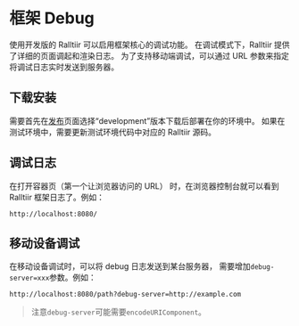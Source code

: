 # 框架 Debug

使用开发版的 Ralltiir 可以启用框架核心的调试功能。
在调试模式下，Ralltiir 提供了详细的页面调起和渲染日志。
为了支持移动端调试，可以通过 URL 参数来指定将调试日志实时发送到服务器。

## 下载安装

需要首先在[发布][release]页面选择“development”版本下载后部署在你的环境中。
如果在测试环境中，需要更新测试环境代码中对应的 Ralltiir 源码。

## 调试日志

在打开容器页（第一个让浏览器访问的 URL） 时，在浏览器控制台就可以看到 Ralltiir 框架日志了。例如：

```
http://localhost:8080/
```

## 移动设备调试

在移动设备调试时，可以将 debug 日志发送到某台服务器，
需要增加`debug-server=xxx`参数。例如：

```
http://localhost:8080/path?debug-server=http://example.com
```

> 注意`debug-server`可能需要`encodeURIComponent`。

[release]: https://github.com/ralltiir/ralltiir/release
